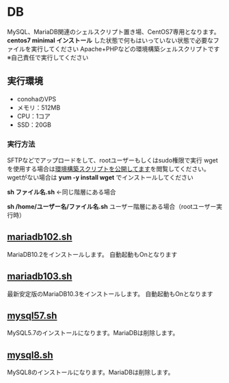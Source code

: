 # DB
MySQL、MariaDB関連のシェルスクリプト置き場、CentOS7専用となります。**centos7 minimal インストール** した状態で何もはいっていない状態で必要なファイルを実行してください
Apache+PHPなどの環境構築シェルスクリプトです
※自己責任で実行してください

## 実行環境
* conohaのVPS
* メモリ：512MB
* CPU：1コア
* SSD：20GB

### 実行方法
SFTPなどでアップロードをして、rootユーザーもしくはsudo権限で実行
wgetを使用する場合は[環境構築スクリプトを公開してます](https://www.logw.jp/cloudserver/8886.html)を閲覧してください。
wgetがない場合は **yum -y install wget** でインストールしてください

**sh ファイル名.sh** ←同じ階層にある場合

**sh /home/ユーザー名/ファイル名.sh** ユーザー階層にある場合（rootユーザー実行時）

## [mariadb102.sh](https://github.com/site-lab/db/blob/master/mariadb102.sh)
MariaDB10.2をインストールします。
自動起動もOnとなります

## [mariadb103.sh](https://github.com/site-lab/db/blob/master/mariadb103.sh)
最新安定版のMariaDB10.3をインストールします。
自動起動もOnとなります

## [mysql57.sh](https://github.com/site-lab/db/blob/master/mysql57.sh)
MySQL5.7のインストールになります。MariaDBは削除します。

## [mysql8.sh](https://github.com/site-lab/db/blob/master/mysql8.sh)
MySQL8のインストールになります。MariaDBは削除します。
